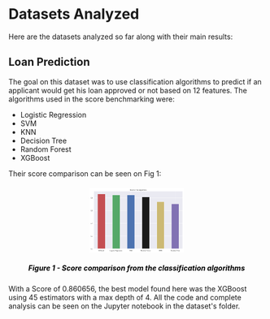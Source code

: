# Datasets Analyzed

Here are the datasets analyzed so far along with their main results:

## Loan Prediction

The goal on this dataset was to use classification algorithms to predict if an applicant would get his loan approved or not based on 12 features. The algorithms used in the score benchmarking were:

* Logistic Regression
* SVM
* KNN
* Decision Tree
* Random Forest
* XGBoost

Their score comparison can be seen on Fig 1:

<a>
    <div style="margin: 20px;">
        <p align="middle">
            <img width="40%" src="./images/loan_prediction_scores.png"/>
            <h5 style="color:black;" align="middle">Figure 1 - Score comparison from the classification algorithms</h5>
        </p>
    </div>
</a>

With a Score of 0.860656, the best model found here was the XGBoost using 45 estimators with a max depth of 4.
All the code and complete analysis can be seen on the Jupyter notebook in the dataset's folder.
